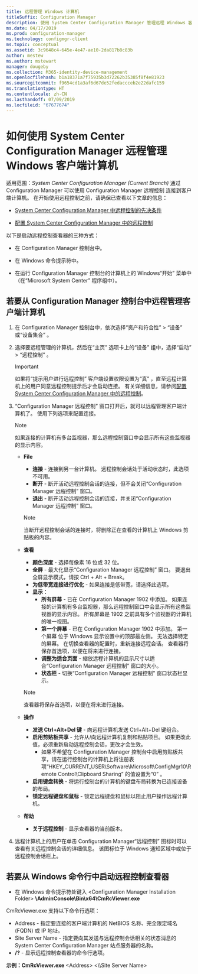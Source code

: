 ```yaml
---
title: 远程管理 Windows 计算机
titleSuffix: Configuration Manager
description: 使用 System Center Configuration Manager 管理远程 Windows 客户端计算机。
ms.date: 04/17/2019
ms.prod: configuration-manager
ms.technology: configmgr-client
ms.topic: conceptual
ms.assetid: 3c9648c4-645e-4e47-ae10-2da817b8c83b
author: mestew
ms.author: mstewart
manager: dougeby
ms.collection: M365-identity-device-management
ms.openlocfilehash: b1a18371a7f75935b3d72262b35385f8f4e81923
ms.sourcegitcommit: f9654cd1a3af6d67de52fedaccceb2e22dafc159
ms.translationtype: HT
ms.contentlocale: zh-CN
ms.lasthandoff: 07/09/2019
ms.locfileid: "67677674"
---
```

# <a name="how-to-remotely-administer-a-windows-client-computer-by-using-system-center-configuration-manager"></a>如何使用 System Center Configuration Manager 远程管理 Windows 客户端计算机

适用范围：*System Center Configuration Manager (Current Branch)* 通过 Configuration Manager 可以使用 Configuration Manager 远程控制  连接到客户端计算机。 在开始使用远程控制之前，请确保已查看以下文章的信息：  

-   [System Center Configuration Manager 中远程控制的先决条件](../../../../core/clients/manage/remote-control/prerequisites-for-remote-control.md)  

-   [配置 System Center Configuration Manager 中的远程控制](../../../../core/clients/manage/remote-control/configuring-remote-control.md)  

以下是启动远程控制查看器的三种方式：  

-   在 Configuration Manager 控制台中。  

-   在 Windows 命令提示符中。  

-   在运行 Configuration Manager 控制台的计算机上的 Windows“开始”  菜单中（在“Microsoft System Center”  程序组中）。  

## <a name="to-remotely-administer-a-client-computer-from-the-configuration-manager-console"></a>若要从 Configuration Manager 控制台中远程管理客户端计算机  

1.  在 Configuration Manager 控制台中，依次选择“资产和符合性”   > “设备”  或“设备集合”  。  

3.  选择要远程管理的计算机，然后在“主页”  选项卡上的“设备”  组中，选择“启动”   > “远程控制”  。  

    > [!IMPORTANT]  
    >  如果将“提示用户进行远程控制”  客户端设置权限设置为“真”  ，直至远程计算机上的用户同意远程控制提示后才会启动连接。 有关详细信息，请参阅[配置 System Center Configuration Manager 中的远程控制](../../../../core/clients/manage/remote-control/configuring-remote-control.md)。  

4.  “Configuration Manager 远程控制”  窗口打开后，就可以远程管理客户端计算机了。 使用下列选项来配置连接。  

    > [!NOTE]  
    >  如果连接的计算机有多台监视器，那么远程控制窗口中会显示所有这些监视器的显示内容。  

    -   **File**
        - **连接** - 连接到另一台计算机。 远程控制会话处于活动状态时，此选项不可用。  
        -   **断开** - 断开活动远程控制会话的连接，但不会关闭“Configuration Manager 远程控制”  窗口。  
        - **退出** - 断开活动远程控制会话的连接，并关闭“Configuration Manager 远程控制”  窗口。  

        > [!NOTE]  
        >  当断开远程控制会话的连接时，将删除正在查看的计算机上 Windows 剪贴板的内容。


    - **查看**
      - **颜色深度** - 选择每像素 16 位或 32 位。
      -  **全屏** - 最大化显示“Configuration Manager 远程控制”  窗口。 要退出全屏显示模式，请按 Ctrl + Alt + Break。  
      - **为低带宽连接进行优化** - 如果连接是低带宽，请选择此选项。
      - **显示：**
        - **所有屏幕** - 已在 Configuration Manager 1902 中添加。 如果连接的计算机有多台监视器，那么远程控制窗口中会显示所有这些监视器的显示内容。  所有屏幕是 1902 之前具有多个监视器的计算机的唯一视图。
        -  **第一个屏幕** - 已在 Configuration Manager 1902 中添加。 第一个屏幕  位于 Windows 显示设置中的顶部最左侧。 无法选择特定的屏幕。 在切换查看器的配置时，重新连接远程会话。 查看器将保存首选项，以便在将来进行连接。
        -  **调整为适合页面** - 缩放远程计算机的显示尺寸以适合“Configuration Manager 远程控制”  窗口的大小。
        - **状态栏** - 切换“Configuration Manager 远程控制”  窗口状态栏显示。  

       > [!NOTE]  
       >  查看器将保存首选项，以便在将来进行连接。

    -   **操作**
        - **发送 Ctrl+Alt+Del 键** - 向远程计算机发送 Ctrl+Alt+Del 键组合。 
        - **启用剪贴板共享** - 允许从/向远程计算机复制和粘贴项目。 如果更改此值，必须重新启动远程控制会话，更改才会生效。   
          - 如果不希望在 Configuration Manager 控制台中启用剪贴板共享，请在运行控制台的计算机上将注册表项“HKEY_CURRENT_USER\Software\Microsoft\ConfigMgr10\Remote Control\Clipboard Sharing”  的值设置为“0”  。
        - **启用键盘转换** - 将运行控制台的计算机的键盘布局转换为已连接设备的布局。
        - **锁定远程键盘和鼠标** - 锁定远程键盘和鼠标以阻止用户操作远程计算机。  

    -   **帮助**
        - **关于远程控制** - 显示查看器的当前版本。  

5.  远程计算机上的用户在单击 Configuration Manager“远程控制”  图标时可以查看有关远程控制会话的详细信息。 该图标位于 Windows 通知区域中或位于远程控制会话栏上。  

## <a name="to-start-the-remote-control-viewer-from-the-windows-command-line"></a>若要从 Windows 命令行中启动远程控制查看器  

-   在 Windows 命令提示符处键入 <Configuration Manager Installation Folder\>  **\AdminConsole\Bin\x64\CmRcViewer.exe**  

CmRcViewer.exe 支持以下命令行选项：  

- Address  - 指定要连接的客户端计算机的 NetBIOS 名称、完全限定域名 (FQDN) 或 IP 地址。
- Site Server Name  - 指定要向其发送与远程控制会话相关的状态消息的 System Center Configuration Manager 站点服务器的名称。
- **/?** - 显示远程控制查看器的命令行选项。  
     
**示例：CmRcViewer.exe** <Address\>  <\\\Site Server Name>   
